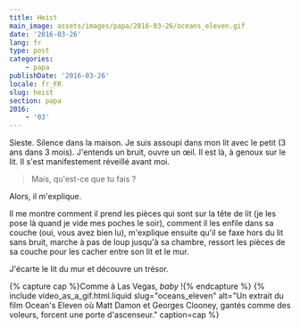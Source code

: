 ```yaml
---
title: Heist
main_image: assets/images/papa/2016-03-26/oceans_eleven.gif
date: '2016-03-26'
lang: fr
type: post
categories:
    - papa
publishDate: '2016-03-26'
locale: fr_FR
slug: heist
section: papa
2016:
    - '03'
---
```


Sieste. Silence dans la maison. Je suis assoupi dans mon lit avec le petit (3 ans dans 3 mois). J'entends un bruit, ouvre un œil. Il est là, à genoux sur le lit. Il s'est manifestement réveillé avant moi.

> Mais, qu'est-ce que tu fais ?

Alors, il m'explique.

Il me montre comment il prend les pièces qui sont sur la tête de lit (je les pose là quand je vide mes poches le soir), comment il les enfile dans sa couche (oui, vous avez bien lu), m'explique ensuite qu'il se faxe hors du lit sans bruit, marche à pas de loup jusqu'à sa chambre, ressort les pièces de sa couche pour les cacher entre son lit et le mur.

J'écarte le lit du mur et découvre un trésor.

{% capture cap %}Comme à Las Vegas, <em lang="en">baby</em> !{% endcapture %}
{% include video_as_a_gif.html.liquid 
  slug="oceans_eleven" 
  alt="Un extrait du film Ocean's Eleven où Matt Damon et Georges Clooney, gantés comme des voleurs, forcent une porte d'ascenseur." 
  caption=cap 
%}
